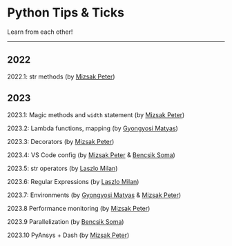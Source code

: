 # Python Tips & Ticks

Learn from each other!

---

## 2022

2022.1: str methods (by [Mizsak Peter](https://github.com/MizsakPeterEcon))

## 2023

2023.1: Magic methods and `width` statement (by [Mizsak Peter](https://github.com/MizsakPeterEcon))

2023.2: Lambda functions, mapping (by [Gyongyosi Matyas](https://github.com/gyongyosim))

2023.3: Decorators (by [Mizsak Peter](https://github.com/MizsakPeterEcon))

2023.4: VS Code config (by [Mizsak Peter](https://github.com/MizsakPeterEcon) & [Bencsik Soma](https://github.com/eConSomabencsik))

2023.5: str operators (by [Laszlo Milan](https://github.com/laszmilan))

2023.6: Regular Expressions (by [Laszlo Milan](https://github.com/laszmilan))

2023.7: Environments (by [Gyongyosi Matyas](https://github.com/gyongyosim) & [Mizsak Peter](https://github.com/MizsakPeterEcon))

2023.8 Performance monitoring (by [Mizsak Peter](https://github.com/MizsakPeterEcon))

2023.9 Parallelization (by [Bencsik Soma](https://github.com/eConSomabencsik))

2023.10 PyAnsys + Dash (by [Mizsak Peter](https://github.com/MizsakPeterEcon))
